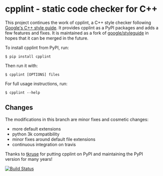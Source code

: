# cpplint - static code checker for C++

This project continues the work of cpplint, a C++ style checker following [Google's C++ style guide](http://google.github.io/styleguide/cppguide.html). It provides cpplint as a PyPI packages and adds a few features and fixes. It is maintained as a fork of [google/styleguide](https://github.com/google/styleguide) in hopes that it can be merged in the future.

To install cpplint from PyPI, run:

```
$ pip install cpplint
```

Then run it with:

```
$ cpplint [OPTIONS] files
```

For full usage instructions, run:

```
$ cpplint --help
```

## Changes

The modifications in this branch are minor fixes and cosmetic changes:

* more default extensions
* python 3k compatibility
* minor fixes around default file extensions
* continuous integration on travis

Thanks to [tkruse](https://github.com/tkruse) for putting cpplint on PyPI and maintaining the PyPI version for many years!

[![Build Status](https://travis-ci.org/theandrewdavis/cpplint.svg)](https://travis-ci.org/theandrewdavis/cpplint)
